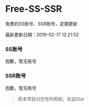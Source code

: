 # Free-SS-SSR

免费的SS账号、SSR账号，定期更新

最新更新日期：2019-02-17 12:21:52 

### SS账号

抱歉，暂无账号

### SSR账号

抱歉，暂无账号



> 若本项目对您有所帮助，欢迎Star